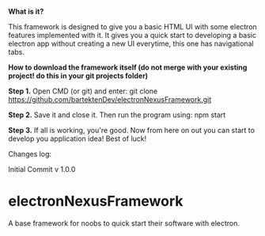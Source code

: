 **What is it?**

This framework is designed to give you a basic HTML UI with some electron features implemented with it. It gives you a quick
start to developing a basic electron app without creating a new UI everytime, this one has navigational tabs.

**How to download the framework itself (do not merge with your existing project! do this in your git projects folder)**

**Step 1.** Open CMD (or git) and enter: git clone https://github.com/bartektenDev/electronNexusFramework.git

**Step 2.** Save it and close it. Then run the program using: npm start

**Step 3.** If all is working, you're good. Now from here on out you can start to develop you application idea! Best of luck!

Changes log:

Initial Commit v 1.0.0

# electronNexusFramework
A base framework for noobs to quick start their software with electron.
